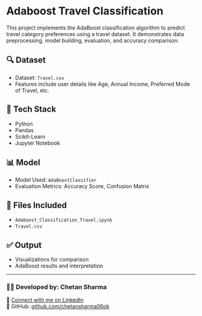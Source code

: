 # Adaboost Travel Classification

This project implements the AdaBoost classification algorithm to predict travel category preferences using a travel dataset. It demonstrates data preprocessing, model building, evaluation, and accuracy comparison.

## 🔍 Dataset
- Dataset: `Travel.csv`
- Features include user details like Age, Annual Income, Preferred Mode of Travel, etc.

## 🚀 Tech Stack
- Python
- Pandas
- Scikit-Learn
- Jupyter Notebook

## 📊 Model
- Model Used: `AdaBoostClassifier`
- Evaluation Metrics: Accuracy Score, Confusion Matrix

## 📁 Files Included
- `Adaboost_Classification_Travel.ipynb`
- `Travel.csv`

## ✅ Output
- Visualizations for comparison
- AdaBoost results and interpretation

---

### 👨‍💻 Developed by: Chetan Sharma  
🔗 [Connect with me on LinkedIn](https://www.linkedin.com/in/chetansharma06)  
📂 GitHub: [github.com/chetansharma06ok](https://github.com/chetansharma06ok)
